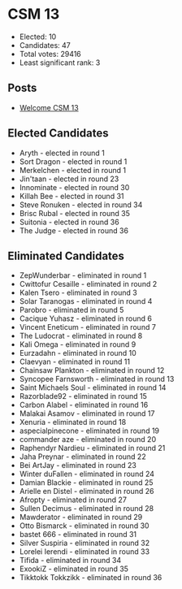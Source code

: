 # CSM 13

* Elected: 10
* Candidates: 47
* Total votes: 29416
* Least significant rank: 3


## Posts

* [ Welcome CSM 13 ]( https://www.eveonline.com/news/view/welcome-csm-13 )



## Elected Candidates


* Aryth - elected in round 1
* Sort Dragon - elected in round 1
* Merkelchen - elected in round 1
* Jin'taan - elected in round 23
* Innominate - elected in round 30
* Killah Bee - elected in round 31
* Steve Ronuken - elected in round 34
* Brisc Rubal - elected in round 35
* Suitonia - elected in round 36
* The Judge - elected in round 36



## Eliminated Candidates

* ZepWunderbar - eliminated in round 1
* Cwittofur Cesaille - eliminated in round 2
* Kalen Tsero - eliminated in round 3
* Solar Taranogas - eliminated in round 4
* Parobro - eliminated in round 5
* Cacique Yuhasz - eliminated in round 6
* Vincent Eneticum - eliminated in round 7
* The Ludocrat - eliminated in round 8
* Kali Omega - eliminated in round 9
* Eurzadahn - eliminated in round 10
* Claevyan - eliminated in round 11
* Chainsaw Plankton - eliminated in round 12
* Syncopee Farnsworth - eliminated in round 13
* Saint Michaels Soul - eliminated in round 14
* Razorblade92 - eliminated in round 15
* Carbon Alabel - eliminated in round 16
* Malakai Asamov - eliminated in round 17
* Xenuria - eliminated in round 18
* aspecialpinecone - eliminated in round 19
* commander aze - eliminated in round 20
* Raphendyr Nardieu - eliminated in round 21
* Jaha Preynar - eliminated in round 22
* Bei ArtJay - eliminated in round 23
* Winter duFallen - eliminated in round 24
* Damian Blackie - eliminated in round 25
* Arielle en Distel - eliminated in round 26
* Afropty - eliminated in round 27
* Sullen Decimus - eliminated in round 28
* Mawderator - eliminated in round 29
* Otto Bismarck - eliminated in round 30
* bastet 666 - eliminated in round 31
* Silver Suspiria - eliminated in round 32
* Lorelei Ierendi - eliminated in round 33
* Tifida - eliminated in round 34
* ExookiZ - eliminated in round 35
* Tikktokk Tokkzikk - eliminated in round 36

